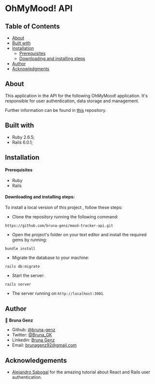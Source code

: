 # OhMyMood! API

## Table of Contents

- [About](https://github.com/bruna-genz/mood-tracker-api#about)
- [Built with](https://github.com/bruna-genz/mood-tracker-api#built-with)
- [Installation](https://github.com/bruna-genz/mood-tracker-api#installation)
  - [Prerequisites](https://github.com/bruna-genz/mood-tracker-api#prerequisites)
  - [Downloading and installing steps](https://github.com/bruna-genz/mood-tracker-api#downloading-and-installing-steps)
- [Author](https://github.com/bruna-genz/mood-tracker-api#author)
- [Acknowledgments](https://github.com/bruna-genz/mood-tracker-api#acknowledgements)

## About

This application in the API for the following OhMyMood! application. It's responsible for user authentication, data storage and management.

Further information can be found in [this](https://github.com/bruna-genz/mood-tracker-client) repository.

## Built with

- Ruby 2.6.5;
- Rails 6.0.1;

## Installation 

#### Prerequisites

- Ruby
- Rails

#### Downloading and installing steps: 

To install a local version of this project , follow these steps:

- Clone the repository running the following command: 

```
https://github.com/bruna-genz/mood-tracker-api.git
```

- Open the project's folder on your text editor and install the required gems by running:

```
bundle install
```
- Migrate the database to your machine:

```
rails db:migrate
```

- Start the server:

```
rails server
```

- The server running on ```http://localhost:3001```.

## Author

:woman: **Bruna Genz**

- Github: [@bruna-genz](https://github.com/bruna-genz)
- Twitter: [@Bruna_GK](https://twitter.com/Bruna_GK)
- Linkedin: [Bruna Genz](https://www.linkedin.com/in/brunagenz/)
- Email: brunagenz92@gmail.com


## Acknowledgements
- [Alejandro Sabogal](https://medium.com/@asabogal) for the amazing tutorial about React and Rails user authentication.